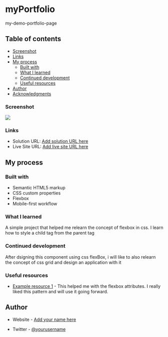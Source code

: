 # myPortfolio
my-demo-portfolio-page

## Table of contents


  - [Screenshot](#screenshot)
  - [Links](#links)
- [My process](#my-process)
  - [Built with](#built-with)
  - [What I learned](#what-i-learned)
  - [Continued development](#continued-development)
  - [Useful resources](#useful-resources)
- [Author](#author)
- [Acknowledgments](#acknowledgments)





### Screenshot

![](./screenshot.png)

### Links

- Solution URL: [Add solution URL here](https://your-solution-url.com)
- Live Site URL: [Add live site URL here](https://your-live-site-url.com)

## My process

### Built with

- Semantic HTML5 markup
- CSS custom properties
- Flexbox
- Mobile-first workflow


### What I learned

A simple project that helped me relearn the concept of flexbox in css. I learn how to style a child tag from the parent tag

### Continued development

After dsigning this component using css flexBox, i will like to also relearn the concept of css grid and design an application with it 



### Useful resources

- [Example resource 1](https://www.w3schools.com) - This helped me with the flexbox attributes. I really liked this pattern and will use it going forward.



## Author

- Website - [Add your name here](https://www.your-site.com)

- Twitter - [@yourusername](https://www.twitter.com/yourusername)


